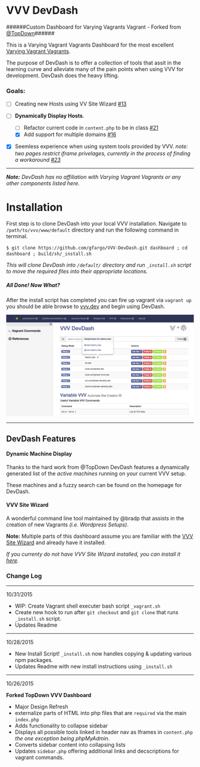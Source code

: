 # VVV DevDash
######Custom Dashboard for Varying Vagrants Vagrant - Forked from [@TopDown](https://github.com/topdown/VVV-Dashboard)######


This is a Varying Vagrant Vagrants Dashboard for the most excellent [Varying Vagrant Vagrants](https://github.com/Varying-Vagrant-Vagrants/VVV).

The purpose of DevDash is to offer a collection of tools that assit in the learning curve and alleviate many of the pain points when using VVV for development.  DevDash does the heavy lifting.

### Goals:

 - [ ] Creating new Hosts using VV Site Wizard [#13](https://github.com/GFargo/VVV-DevDash/issues/13)
 - [ ] **Dynamically Display Hosts**.
   - [ ] Refactor current code in `content.php` to be in class [#21](https://github.com/GFargo/VVV-DevDash/issues/21)
   - [x] Add support for multiple domains [#16](https://github.com/GFargo/VVV-DevDash/issues/16)
 - [x] Seemless experience when using system tools provided by VVV. _note: two pages restrict iframe privelages, currently in the process of finding a workaround [#23](https://github.com/GFargo/VVV-DevDash/issues/23)_



---
_**Note:** DevDash has no affiliation with Varying Vagrant Vagrants or any other components listed here._


# Installation

First step is to clone DevDash into your local VVV installation.  Navigate to `/path/to/vvv/www/default` directory and run the following command in terminal.

```
$ git clone https://github.com/gfargo/VVV-DevDash.git dashboard ; cd dashboard ; build/sh/_install.sh
```

_This will clone DevDash into `/default/` directory and run `_install.sh` script to move the required files into their appropriate locations._

##### All Done! Now What?

After the install script has completed you can fire up vagrant via `vagrant up` you should be able browse to [vvv.dev](http://vvv.dev) and begin using DevDash.

![image](https://raw.githubusercontent.com/gfargo/VVV-DevDash/master/screenshot.png)

---


## DevDash Features

#### Dynamic Machine Display

Thanks to the hard work from @TopDown DevDash features a dynamically generated list of the _active machines_ running on your current VVV setup.  

These machines and a fuzzy search can be found on the homepage for DevDash.


#### VVV Site Wizard


A wonderful command line tool maintained by @bradp that assists in the creation of new Vagrants _(i.e. Wordpress Setups)_.

**Note:** Multiple parts of this dashboard assume you are familiar with the [VVV Site Wizard](https://github.com/aliso/vvv-site-wizard) and already have it installed. 

_If you currenty do not have VVV Site Wizard installed, you can install it [here](https://github.com/bradp/vv#installation)._



### Change Log


---
10/31/2015

 * WIP: Create Vagrant shell executer bash script `_vagrant.sh`
 * Create new hook to run after `git checkout` and `git clone` that runs `_install.sh` script.
 * Updates Readme


---
10/28/2015

 * New Install Script! `_install.sh` now handles copying & updating various npm packages.
 * Updates Readme with new install instructions using `_install.sh`




---
10/26/2015

**Forked TopDown VVV Dashboard**

* Major Design Refresh
* externalize parts of HTML into php files that are `required` via the main `index.php`
* Adds functionality to collapse sidebar
* Displays all possible tools linked in header nav as Iframes in `content.php`  _the one exception being phpMyAdmin_.
* Converts sidebar content into collapsing lists
* Updates `sidebar.php` offering additional links and decscriptions for vagrant commands.